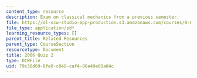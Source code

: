 ```yaml
---
content_type: resource
description: Exam on classical mechanics from a previous semester.
file: https://ol-ocw-studio-app-production.s3.amazonaws.com/courses/8-012-physics-i-classical-mechanics-fall-2008/79c38d698fe0c048caf486e49e60a04c_quiz3_pract.pdf
file_type: application/pdf
learning_resource_types: []
parent_title: Related Resources
parent_type: CourseSection
resourcetype: Document
title: 2006 Quiz 2
type: OCWFile
uid: 79c38d69-8fe0-c048-caf4-86e49e60a04c
---
```

